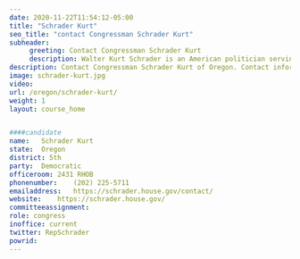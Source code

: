 ```yaml
---
date: 2020-11-22T11:54:12-05:00
title: "Schrader Kurt"
seo_title: "contact Congressman Schrader Kurt"
subheader:
     greeting: Contact Congressman Schrader Kurt 
     description: Walter Kurt Schrader is an American politician serving as the U.S. Representative for Oregon's 5th congressional district since 2009. A member of the Democratic Party, his district covers Salem and Newport. Schrader previously served in both houses of the Oregon Legislative Assembly from 1997 to 2008.
description: Contact Congressman Schrader Kurt of Oregon. Contact information for Schrader Kurt includes email address, phone number, and mailing address.
image: schrader-kurt.jpg
video: 
url: /oregon/schrader-kurt/
weight: 1
layout: course_home


####candidate
name:	Schrader Kurt
state:	Oregon
district: 5th
party:	Democratic
officeroom:	2431 RHOB
phonenumber:	(202) 225-5711
emailaddress:	https://schrader.house.gov/contact/
website:	https://schrader.house.gov/
committeeassignment: 
role: congress
inoffice: current
twitter: RepSchrader
powrid: 
---
```


